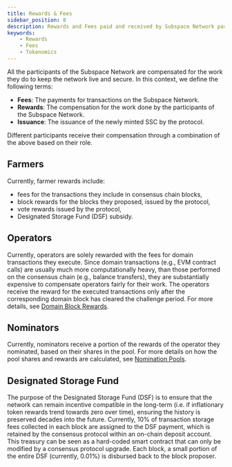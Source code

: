 ```yaml
---
title: Rewards & Fees
sidebar_position: 8
description: Rewards and Fees paid and received by Subspace Network participants
keywords:
    - Rewards
    - Fees
    - Tokenomics
---
```


All the participants of the Subspace Network are compensated for the work they do to keep the network live and secure. In this context, we define the following terms:
- **Fees**: The payments for transactions on the Subspace Network.
- **Rewards**: The compensation for the work done by the participants of the Subspace Network.
- **Issuance**: The issuance of the newly minted SSC by the protocol.

Different participants receive their compensation through a combination of the above based on their role.

## Farmers

Currently, farmer rewards include: 
- fees for the transactions they include in consensus chain blocks,
- block rewards for the blocks they proposed, issued by the protocol,
- vote rewards issued by the protocol,
- Designated Storage Fund (DSF) subsidy.

## Operators 

Currently, operators are solely rewarded with the fees for domain transactions they execute. Since domain transactions (e.g., EVM contract calls) are usually much more computationally heavy, than those performed on the consensus chain (e.g., balance transfers), they are substantially expensive to compensate operators fairly for their work. The operators receive the reward for the executed transactions only after the corresponding domain block has cleared the challenge period. For more details, see [Domain Block Rewards](/docs/decex/domains/workflow.md#domain-block-rewards).

## Nominators

Currently, nominators receive a portion of the rewards of the operator they nominated, based on their shares in the pool. For more details on how the pool shares and rewards are calculated, see [Nomination Pools](/docs/decex/staking.md#nomination-pools).

## Designated Storage Fund

The purpose of the Designated Storage Fund (DSF) is to ensure that the network can remain incentive compatible in the long-term (i.e. if inflationary token rewards trend towards zero over time), ensuring the history is preserved decades into the future. Currently, 10% of transaction storage fees collected in each block are assigned to the DSF payment, which is retained by the consensus protocol within an on-chain deposit account. This treasury can be seen as a hard-coded smart contract that can only be modified by a consensus protocol upgrade. Each block, a small portion of the entire DSF (currently, 0.01%) is disbursed back to the block proposer.

